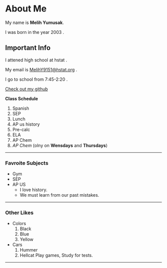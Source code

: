 # About  Me

My name is **Melih Yumusak**.

I was born in the year 2003 . 

## Important Info   

I attened high school at hstat . 

My email is MelihY9151@hstat.org . 

I go to school from 7:45-2:20 . 

[Check out my github](https://melihy9151.github.io/)

**Class Schedule** 

1. Spanish
2. SEP
3. Lunch 
4. AP us history 
5. Pre-calc 
6. ELA
7. AP Chem 
8. _AP Chem_ (olny on **Wensdays** and **Thursdays**)
---
### Favroite Subjects
 * Gym
 * SEP
 * AP US
   * I love history.
   * We must learn from our past mistakes. 
---
### Other Likes 
* Colors 
    1. Black
    2. Blue
    3. Yellow 
* Cars
    1. Hummer 
    2. Hellcat 
Play games, Study for tests. 
---